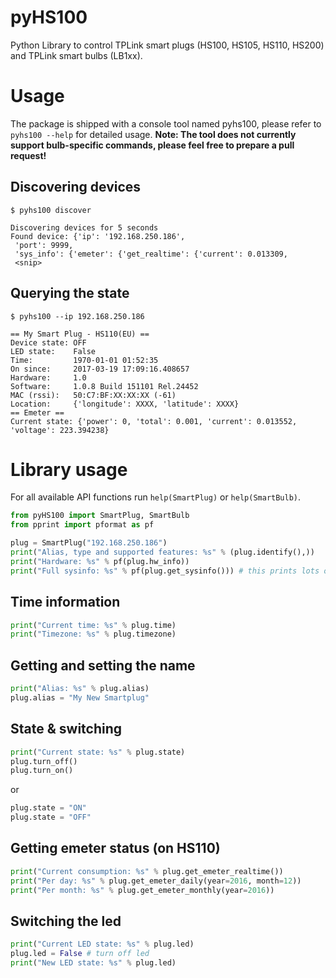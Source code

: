 # pyHS100

Python Library to control TPLink smart plugs (HS100, HS105, HS110, HS200) and TPLink smart bulbs (LB1xx).

# Usage

The package is shipped with a console tool named pyhs100, please refer to ```pyhs100 --help``` for detailed usage.
<b>Note: The tool does not currently support bulb-specific commands, please feel free to prepare a pull request!</b>

## Discovering devices

```
$ pyhs100 discover

Discovering devices for 5 seconds
Found device: {'ip': '192.168.250.186',
 'port': 9999,
 'sys_info': {'emeter': {'get_realtime': {'current': 0.013309,
 <snip>
```

## Querying the state
```
$ pyhs100 --ip 192.168.250.186

== My Smart Plug - HS110(EU) ==
Device state: OFF
LED state:    False
Time:         1970-01-01 01:52:35
On since:     2017-03-19 17:09:16.408657
Hardware:     1.0
Software:     1.0.8 Build 151101 Rel.24452
MAC (rssi):   50:C7:BF:XX:XX:XX (-61)
Location:     {'longitude': XXXX, 'latitude': XXXX}
== Emeter ==
Current state: {'power': 0, 'total': 0.001, 'current': 0.013552, 'voltage': 223.394238}
```

# Library usage

For all available API functions run ```help(SmartPlug)``` or ```help(SmartBulb)```.

```python
from pyHS100 import SmartPlug, SmartBulb
from pprint import pformat as pf

plug = SmartPlug("192.168.250.186")
print("Alias, type and supported features: %s" % (plug.identify(),))
print("Hardware: %s" % pf(plug.hw_info))
print("Full sysinfo: %s" % pf(plug.get_sysinfo())) # this prints lots of information about the device
```

## Time information
```python
print("Current time: %s" % plug.time)
print("Timezone: %s" % plug.timezone)
```

## Getting and setting the name
```python
print("Alias: %s" % plug.alias)
plug.alias = "My New Smartplug"
```

## State & switching
```python
print("Current state: %s" % plug.state)
plug.turn_off()
plug.turn_on()
```
or
```python
plug.state = "ON"
plug.state = "OFF"
```

## Getting emeter status (on HS110)
```python
print("Current consumption: %s" % plug.get_emeter_realtime())
print("Per day: %s" % plug.get_emeter_daily(year=2016, month=12))
print("Per month: %s" % plug.get_emeter_monthly(year=2016))
```

## Switching the led
```python
print("Current LED state: %s" % plug.led)
plug.led = False # turn off led
print("New LED state: %s" % plug.led)

```
